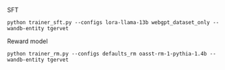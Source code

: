 SFT
```
python trainer_sft.py --configs lora-llama-13b webgpt_dataset_only --wandb-entity tgervet
```

Reward model
```
python trainer_rm.py --configs defaults_rm oasst-rm-1-pythia-1.4b --wandb-entity tgervet
```
